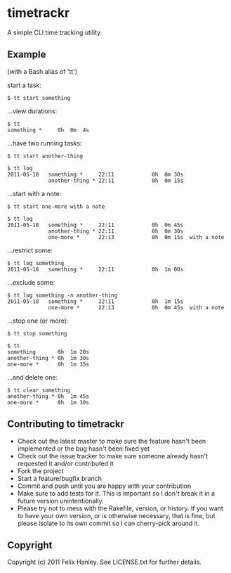 # timetrackr

A simple CLI time tracking utility.

## Example

(with a Bash alias of 'tt')

start a task:

    $ tt start something

...view durations:

    $ tt
    something *     0h  0m  4s

...have two running tasks:

    $ tt start another-thing

    $ tt log
    2011-05-18   something *     22:11            0h  0m 30s
                 another-thing * 22:11            0h  0m 15s

...start with a note:

    $ tt start one-more with a note

    $ tt log
    2011-05-18   something *     22:11            0h  0m 45s
                 another-thing * 22:11            0h  0m 30s
                 one-more *      22:13            0h  0m 15s  with a note

...restrict some:

    $ tt log something
    2011-05-18   something *     22:11            0h  1m 00s

...exclude some:

    $ tt log something -n another-thing
    2011-05-18   something *     22:11            0h  1m 15s
                 one-more *      22:13            0h  0m 45s  with a note

...stop one (or more):

    $ tt stop something

    $ tt
    something       0h  1m 20s
    another-thing * 0h  1m 30s
    one-more *      0h  1m 15s

...and delete one:

    $ tt clear something
    another-thing * 0h  1m 45s
    one-more *      0h  1m 30s


## Contributing to timetrackr

* Check out the latest master to make sure the feature hasn't been implemented
  or the bug hasn't been fixed yet
* Check out the issue tracker to make sure someone already hasn't requested it
  and/or contributed it
* Fork the project
* Start a feature/bugfix branch
* Commit and push until you are happy with your contribution
* Make sure to add tests for it. This is important so I don't break it in a
  future version unintentionally.
* Please try not to mess with the Rakefile, version, or history. If you want to
  have your own version, or is otherwise necessary, that is fine, but please
  isolate to its own commit so I can cherry-pick around it.


## Copyright

Copyright (c) 2011 Felix Hanley. See LICENSE.txt for
further details.
